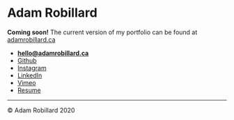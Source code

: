 # Adam Robillard

**Coming soon!**
The current version of my portfolio can be found at [adamrobillard.ca](https://adamrobillard.ca)

- **[hello@adamrobillard.ca](mailto:hello@adamrobillard.ca)**
- [Github](https://github.com/arobillard)
- [Instagram](https://www.instagram.com/awillrobillard/)
- [LinkedIn](https://www.linkedin.com/in/adam-robillard/)
- [Vimeo](https://vimeo.com/user71391239)
- [Resume](https://adamrobillard.ca/images/robillard-adam-resume.pdf)

---

© Adam Robillard 2020
